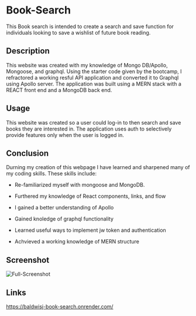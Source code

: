 # Book-Search

This Book search is intended to create a search and save function for individuals looking to save a wishlist of future book reading.

## Description
This website was created with my knowledge of Mongo DB/Apollo, Mongoose, and graphql. Using the starter code given by the bootcamp, I refractored a working resful API application and converted it to Graphql using Apollo server. The application was built using a MERN stack with a REACT front end and a MongoDB back end.

## Usage
This website was created so a user could log-in to then search and save books they are interested in. The application uses auth to selectively provide features only when the user is logged in. 

## Conclusion
Durning my creation of this webpage I have learned and sharpened many of my coding skills. These skills include:

* Re-familiarized myself with mongoose and MongoDB.

* Furthered my knowledge of React components, links, and flow

* I gained a better understanding of Apollo

* Gained knoledge of graphql functionality

* Learned useful ways to implement jw token and authentication

* Achvieved a working knowledge of MERN structure

## Screenshot
![Full-Screenshot]()

## Links
https://baldwisj-book-search.onrender.com/